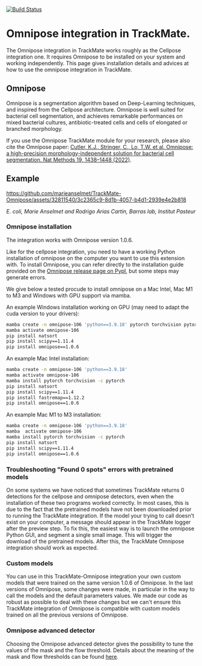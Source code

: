 [![Build Status](https://github.com/trackmate-sc/TrackMate-Cellpose/actions/workflows/build.yml/badge.svg)](https://github.com/trackmate-sc/TrackMate-Cellpose/actions/workflows/build.yml)

# Omnipose integration in TrackMate.

The Omnipose integration in TrackMate works roughly as the Cellpose integration one. 
It requires Omnipose to be installed on your system and working independently. This page gives installation details and advices at how to use the omnipose integration in TrackMate.

## Omnipose
Omnipose is a segmentation algorithm based on Deep-Learning techniques, and inspired from the Cellpose architecture. Omnipose is well suited for bacterial cell segmentation, and achieves remarkable performances on mixed bacterial cultures, antibiotic-treated cells and cells of elongated or branched morphology.

If you use the Omnipose TrackMate module for your research, please also cite the Omnipose paper:
[Cutler, K.J., Stringer, C., Lo, T.W. et al. Omnipose: a high-precision morphology-independent solution for bacterial cell segmentation. Nat Methods 19, 1438–1448 (2022)](https://www.nature.com/articles/s41592-022-01639-4).



## Example
https://github.com/marieanselmet/TrackMate-Omnipose/assets/32811540/3c2365c9-8d1b-4057-b4d1-2939e4e2b818

*E. coli, Marie Anselmet and Rodrigo Arias Cartin, Barras lab, Institut Pasteur*


### Omnipose installation

The integration works with Omnipose version 1.0.6.

Like for the cellpose integration, you need to have a working Python installation of omnipose on the computer you want to use this extension with.
To install Omnipose, you can refer directly to the installation guide provided on the [Omnipose release page on PypI](https://pypi.org/project/omnipose/), but some steps may generate errors.

We give below a tested procude to install omnipose on a Mac Intel, Mac M1 to M3 and Windows with GPU support via mamba. 

An example Windows installation working on GPU (may need to adapt the cuda version to your drivers):
```sh
mamba create -n omnipose-106 'python==3.9.18' pytorch torchvision pytorch-cuda=11.8 -c pytorch -c nvidia -y
mamba activate omnipose-106
pip install natsort
pip install scipy==1.11.4
pip install omnipose==1.0.6
```

An example Mac Intel installation:
```sh
mamba create -n omnipose-106 'python==3.9.18'
mamba activate omnipose-106
mamba install pytorch torchvision -c pytorch
pip install natsort
pip install scipy==1.11.4
pip install fastremap==1.12.2
pip install omnipose==1.0.6
```

An example Mac M1 to M3 installation:
```sh
mamba create -n omnipose-106 'python==3.9.18' 
mamba  activate omnipose-106 
mamba install pytorch torchvision -c pytorch
pip install natsort
pip install scipy==1.11.4
pip install omnipose==1.0.6
```

### Troubleshooting "Found 0 spots" errors with pretrained models

On some systems we have noticed that sometimes TrackMate returns 0 detections for the cellpose and omnipose detectors, even when the installation of these two programs worked correctly.
In most cases, this is due to the fact that the pretrained models have not been downloaded prior to running the TrackMate integration. If the model your trying to call doesn't exist on your computer, a message should appear in the TrackMate logger after the preview step.
To fix this, the easiest way is to launch the omnipose Python GUI, and segment a single small image.
This will trigger the download of the pretrained models.
After this, the TrackMate Omnipose integration should work as expected.

### Custom models

You can use in this TrackMate-Omnipose integration your own custom models that were trained on the same version 1.0.6 of Omnipose. 
In the last versions of Omnipose, some changes were made, in particular in the way to call the models and the default parameters values. We made our code as robust as possible to deal with these changes but we can't ensure this TrackMate integration of Omnipose is compatible with custom models trained on all the previous versions of Omnipose.

### Omnipose advanced detector

Choosing the Omnipose advanced detector gives the possibility to tune the values of the mask and the flow threshold.
Details about the meaning of the mask and flow thresholds can be found [here](https://omnipose.readthedocs.io/settings.html).
